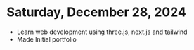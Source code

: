 # Saturday, December 28, 2024

- Learn web development using three.js, next.js and tailwind
- Made Initial portfolio
